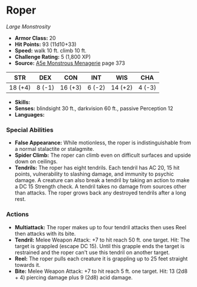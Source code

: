 # Roper

*Large* *Monstrosity*

- **Armor Class:** 20
- **Hit Points:** 93 (11d10+33)
- **Speed:** walk 10 ft. climb 10 ft.
- **Challenge Rating:** 5 (1,800 XP)
- **Source:** [A5e Monstrous Menagerie](https://enpublishingrpg.com/products/level-up-monstrous-menagerie-a5e) page 373

| STR | DEX | CON | INT | WIS | CHA |
| --- | --- | --- | --- | --- | --- |
| 18 (+4) | 8 (-1) | 16 (+3) | 6 (-2) | 14 (+2) | 4 (-3) |

- **Skills:** 
- **Senses:** blindsight 30 ft., darkvision 60 ft., passive Perception 12
- **Languages:** 

### Special Abilities

- **False Appearance:** While motionless, the roper is indistinguishable from a normal stalactite or stalagmite.
- **Spider Climb:** The roper can climb even on difficult surfaces and upside down on ceilings.
- **Tendrils:** The roper has eight tendrils. Each tendril has AC 20, 15 hit points, vulnerability to slashing damage, and immunity to psychic damage. A creature can also break a tendril by taking an action to make a DC 15 Strength check. A tendril takes no damage from sources other than attacks. The roper grows back any destroyed tendrils after a long rest.

### Actions

- **Multiattack:** The roper makes up to four tendril attacks  then uses Reel  then attacks with its bite.
- **Tendril:** Melee Weapon Attack: +7 to hit  reach 50 ft.  one target. Hit: The target is grappled (escape DC 15). Until this grapple ends  the target is restrained and the roper can't use this tendril on another target.
- **Reel:** The roper pulls each creature it is grappling up to 25 feet straight towards it.
- **Bite:** Melee Weapon Attack: +7 to hit  reach 5 ft.  one target. Hit: 13 (2d8 + 4) piercing damage plus 9 (2d8) acid damage.


